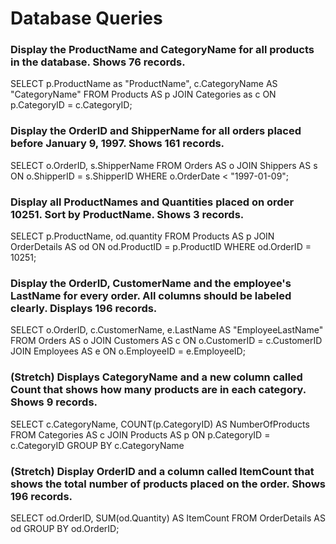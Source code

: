 # Database Queries

### Display the ProductName and CategoryName for all products in the database. Shows 76 records.

SELECT 
	p.ProductName as "ProductName", 
    c.CategoryName AS "CategoryName" 
FROM Products AS p 
JOIN Categories as c 
	ON p.CategoryID = c.CategoryID;

### Display the OrderID and ShipperName for all orders placed before January 9, 1997. Shows 161 records.

SELECT 
	o.OrderID, 
    s.ShipperName 
FROM Orders AS o 
JOIN Shippers AS s 
	ON o.ShipperID = s.ShipperID 
WHERE o.OrderDate < "1997-01-09";

### Display all ProductNames and Quantities placed on order 10251. Sort by ProductName. Shows 3 records.

SELECT 
	p.ProductName, 
    od.quantity 
FROM Products AS p 
JOIN OrderDetails AS od 
	ON od.ProductID = p.ProductID 
WHERE od.OrderID = 10251;

### Display the OrderID, CustomerName and the employee's LastName for every order. All columns should be labeled clearly. Displays 196 records.

SELECT 
	o.OrderID, 
    c.CustomerName, 
    e.LastName AS "EmployeeLastName" 
FROM Orders AS o 
JOIN Customers AS c 
	ON o.CustomerID = c.CustomerID 
JOIN Employees AS e 
	ON o.EmployeeID = e.EmployeeID;

### (Stretch)  Displays CategoryName and a new column called Count that shows how many products are in each category. Shows 9 records.

SELECT 
	c.CategoryName, 
    COUNT(p.CategoryID) AS NumberOfProducts 
FROM Categories AS c 
JOIN Products AS p 
	ON p.CategoryID = c.CategoryID 
GROUP BY c.CategoryName

### (Stretch) Display OrderID and a  column called ItemCount that shows the total number of products placed on the order. Shows 196 records. 

SELECT 
	od.OrderID, 
    SUM(od.Quantity) AS ItemCount 
FROM OrderDetails AS od 
GROUP BY od.OrderID;
